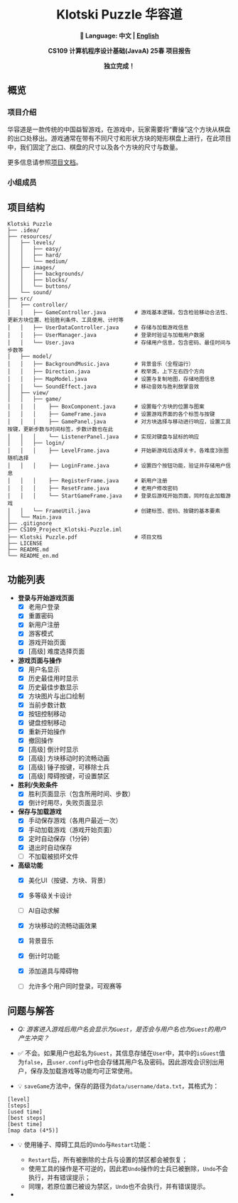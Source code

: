 <div align=center>

# Klotski Puzzle 华容道

**📖 Language: 中文 | [English](https://github.com/lxriscute0501/SUSTech_CS109_Project_Klotski-Puzzle/blob/main/README_en.md)**

**CS109 计算机程序设计基础(JavaA) 25春 项目报告**

**独立完成！**

</div>

## 概览

### 项目介绍

华容道是一款传统的中国益智游戏，在游戏中，玩家需要将“曹操”这个方块从棋盘的出口处移出。游戏通常在带有不同尺寸和形状方块的矩形棋盘上进行，在此项目中，我们固定了出口、棋盘的尺寸以及各个方块的尺寸与数量。

更多信息请参照[项目文档](https://github.com/lxriscute0501/SUSTech_CS109_Project_Klotski-Puzzle/blob/main/Klotski%20Puzzle.pdf)。

### 小组成员


## 项目结构

```
Klotski Puzzle
├── .idea/
├── resources/
│   ├── levels/                         
│   │   ├── easy/
│   │   ├── hard/
│   │   └── medium/
│   ├── images/                         
│   │   ├── backgrounds/
│   │   ├── blocks/
│   │   └── buttons/
│   └── sound/                      
├── src/
│   ├── controller/
│   │   ├── GameController.java         # 游戏基本逻辑，包含检验移动合法性、更新方块位置、检验胜利条件、工具使用、计时等
│   │   ├── UserDataController.java     # 存储与加载游戏信息
│   │   ├── UserManager.java            # 登录时验证与加载用户数据
│   │   └── User.java                   # 存储用户信息，包含密码、最佳时间与步数等
│   ├── model/
│   │   ├── BackgroundMusic.java        # 背景音乐（全程运行）
│   │   ├── Direction.java              # 枚举类，上下左右四个方向
│   │   ├── MapModel.java               # 设置与复制地图，存储地图信息
│   │   └── SoundEffect.java            # 移动音效与胜利鼓掌音效
│   ├── view/
│   │   ├── game/
│   │   │    ├── BoxComponent.java      # 设置每个方块的位置与图案
│   │   │    ├── GameFrame.java         # 设置游戏界面的各个标签与按键
│   │   │    ├── GamePanel.java         # 对方块选择与移动进行响应，设置工具按键，更新步数与时间标签，步数计数也在此
│   │   │    └── ListenerPanel.java     # 实现对键盘与鼠标的响应
│   │   ├── login/
│   │   │    ├── LevelFrame.java        # 开始新游戏后选择关卡，各难度3张图随机选择
│   │   │    ├── LoginFrame.java        # 设置四个按钮功能，验证并存储用户信息
│   │   │    ├── RegisterFrame.java     # 新用户注册
│   │   │    ├── ResetFrame.java        # 老用户修改密码
│   │   │    └── StartGameFrame.java    # 登录后游戏开始页面，同时在此加载游戏
│   │   └── FrameUtil.java              # 创建标签、密码、按键的基本要素
│   └── Main.java
├── .gitignore
├── CS109_Project_Klotski-Puzzle.iml
├── Klotski Puzzle.pdf                  # 项目文档
├── LICENSE
├── README.md
└── README_en.md
```

## 功能列表

- **登录与开始游戏页面**
    - [x] 老用户登录
    - [x] 重置密码
    - [x] 新用户注册
    - [x] 游客模式
    - [x] 游戏开始页面
    - [x] [高级] 难度选择页面

- **游戏页面与操作**
    - [x] 用户名显示
    - [x] 历史最佳用时显示
    - [x] 历史最佳步数显示
    - [x] 方块图片与出口绘制
    - [x] 当前步数计数
    - [x] 按钮控制移动
    - [x] 键盘控制移动
    - [x] 重新开始操作
    - [x] 撤回操作
    - [x] [高级] 倒计时显示
    - [x] [高级] 方块移动时的流畅动画
    - [x] [高级] 锤子按键，可移除士兵 
    - [x] [高级] 障碍按键，可设置禁区

- **胜利/失败条件**
    - [x] 胜利页面显示（包含所用时间、步数）
    - [x] 倒计时用尽，失败页面显示

- **保存与加载游戏**
    - [x] 手动保存游戏（各用户最近一次）
    - [x] 手动加载游戏（游戏开始页面）
    - [x] 定时自动保存（1分钟）
    - [x] 退出时自动保存
    - [ ] 不加载被损坏文件

- **高级功能**
    - [x] 美化UI（按键、方块、背景）
    - [x] 多等级关卡设计
    - [ ] AI自动求解
    - [x] 方块移动的流畅动画效果
    - [x] 背景音乐
    - [x] 倒计时功能
    - [x] 添加道具与障碍物
    - [ ] 允许多个用户同时登录，可观赛等


## 问题与解答

- *Q: 游客进入游戏后用户名会显示为`Guest`，是否会与用户名也为`Guest`的用户产生冲突？*
- ✅ 不会。如果用户也起名为`Guest`，其信息存储在`User`中，其中的`isGuest`值为`false`，且`user.config`中也会存储其用户名及密码。因此游戏会识别出用户，保存及加载游戏等功能均可正常使用。

- 💡 `saveGame`方法中，保存的路径为`data/username/data.txt`，其格式为：
```
[level]
[steps]
[used time]
[best steps]
[best time]
[map data (4*5)]
```

- 💡 使用锤子、障碍工具后的`Undo`与`Restart`功能：
    * `Restart`后，所有被删除的士兵与设置的禁区都会被恢复；
    * 使用工具的操作是不可逆的，因此若`Undo`操作的士兵已被删除，`Undo`不会执行，并有错误提示；
    * 同理，若原位置已被设为禁区，`Undo`也不会执行，并有错误提示。

- 


